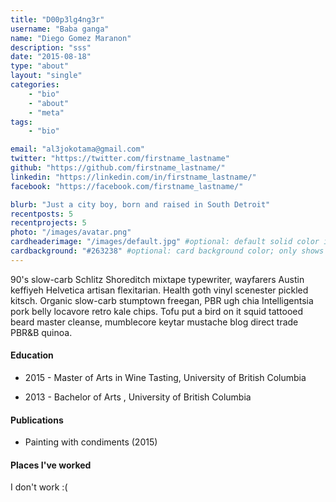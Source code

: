 ```yaml
---
title: "D00p3lg4ng3r"
username: "Baba ganga"
name: "Diego Gomez Maranon"
description: "sss"
date: "2015-08-18"
type: "about"
layout: "single"
categories:
    - "bio"
    - "about"
    - "meta"
tags:
    - "bio"

email: "al3jokotama@gmail.com"
twitter: "https://twitter.com/firstname_lastname"
github: "https://github.com/firstname_lastname/"
linkedin: "https://linkedin.com/in/firstname_lastname/"
facebook: "https://facebook.com/firstname_lastname/"

blurb: "Just a city boy, born and raised in South Detroit"
recentposts: 5
recentprojects: 5
photo: "/images/avatar.png"
cardheaderimage: "/images/default.jpg" #optional: default solid color if unset
cardbackground: "#263238" #optional: card background color; only shows when no image specified
---
```


90's slow-carb Schlitz Shoreditch mixtape typewriter, wayfarers Austin keffiyeh 
Helvetica artisan flexitarian. Health goth vinyl scenester pickled kitsch. 
Organic slow-carb stumptown freegan, PBR ugh chia Intelligentsia pork belly 
locavore retro kale chips. Tofu put a bird on it squid tattooed beard master 
cleanse, mumblecore keytar mustache blog direct trade PBR&B quinoa.

#### Education

- 2015 - Master of Arts in Wine Tasting, University of British Columbia

- 2013 - Bachelor of Arts , University of British Columbia
 

#### Publications

- Painting with condiments (2015) 

#### Places I've worked

I don't work :(
